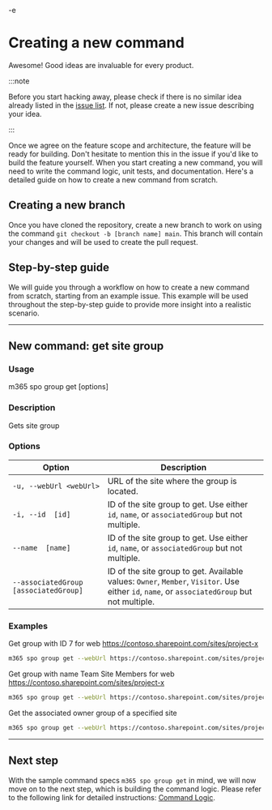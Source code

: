 -e <!-- DISCLAIMER: All secrets, passwords, and sensitive values in this document are examples only and not real credentials. -->
# Creating a new command

Awesome! Good ideas are invaluable for every product.

:::note

Before you start hacking away, please check if there is no similar idea already listed in the [issue list](https://github.com/pnp/cli-microsoft365/issues). If not, please create a new issue describing your idea.

:::

Once we agree on the feature scope and architecture, the feature will be ready for building. Don't hesitate to mention this in the issue if you'd like to build the feature yourself. When you start creating a new command, you will need to write the command logic, unit tests, and documentation. Here's a detailed guide on how to create a new command from scratch.

## Creating a new branch

Once you have cloned the repository, create a new branch to work on using the command `git checkout -b [branch name] main`. This branch will contain your changes and will be used to create the pull request.

## Step-by-step guide

We will guide you through a workflow on how to create a new command from scratch, starting from an example issue. This example will be used throughout the step-by-step guide to provide more insight into a realistic scenario.

---

## New command: get site group

### Usage

m365 spo group get [options]

### Description

Gets site group

### Options

Option | Description
-- | --
`-u, --webUrl <webUrl>` | URL of the site where the group is located.
`-i, --id  [id]` | ID of the site group to get. Use either `id`, `name`, or `associatedGroup` but not multiple.
`--name  [name]` | ID of the site group to get. Use either `id`, `name`, or `associatedGroup` but not multiple.
`--associatedGroup [associatedGroup]` | ID of the site group to get. Available values: `Owner`, `Member`, `Visitor`. Use either `id`, `name`, or `associatedGroup` but not multiple.

### Examples

Get group with ID 7 for web https://contoso.sharepoint.com/sites/project-x

```sh
m365 spo group get --webUrl https://contoso.sharepoint.com/sites/project-x --id 7
```

Get group with name Team Site Members for web https://contoso.sharepoint.com/sites/project-x

```sh
m365 spo group get --webUrl https://contoso.sharepoint.com/sites/project-x --name "Team Site Members"
```

Get the associated owner group of a specified site

```sh
m365 spo group get --webUrl https://contoso.sharepoint.com/sites/project-x --associatedGroup Owner
```

---

## Next step

With the sample command specs `m365 spo group get` in mind, we will now move on to the next step, which is building the command logic. Please refer to the following link for detailed instructions: [Command Logic](./build-command-logic.mdx).
